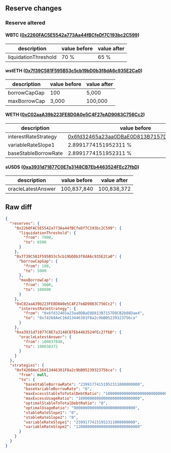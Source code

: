 ## Reserve changes

### Reserve altered

#### WBTC ([0x2260FAC5E5542a773Aa44fBCfeDf7C193bc2C599](https://etherscan.io/address/0x2260FAC5E5542a773Aa44fBCfeDf7C193bc2C599))

| description | value before | value after |
| --- | --- | --- |
| liquidationThreshold | 70 % | 65 % |


#### wstETH ([0x7f39C581F595B53c5cb19bD0b3f8dA6c935E2Ca0](https://etherscan.io/address/0x7f39C581F595B53c5cb19bD0b3f8dA6c935E2Ca0))

| description | value before | value after |
| --- | --- | --- |
| borrowCapGap | 100 | 5,000 |
| maxBorrowCap | 3,000 | 100,000 |


#### WETH ([0xC02aaA39b223FE8D0A0e5C4F27eAD9083C756Cc2](https://etherscan.io/address/0xC02aaA39b223FE8D0A0e5C4F27eAD9083C756Cc2))

| description | value before | value after |
| --- | --- | --- |
| interestRateStrategy | [0x6fd32465a23aa0DBaE0D813B7157D8CB2b08Dae4](https://etherscan.io/address/0x6fd32465a23aa0DBaE0D813B7157D8CB2b08Dae4) | [0xf4268AeC16d13446381F8a2c9bB05239323756ca](https://etherscan.io/address/0xf4268AeC16d13446381F8a2c9bB05239323756ca) |
| variableRateSlope1 | 2.8991774151952311 % | 2.3991774151952311 % |
| baseStableBorrowRate | 2.8991774151952311 % | 2.3991774151952311 % |


#### sUSDS ([0xa3931d71877C0E7a3148CB7Eb4463524FEc27fbD](https://etherscan.io/address/0xa3931d71877C0E7a3148CB7Eb4463524FEc27fbD))

| description | value before | value after |
| --- | --- | --- |
| oracleLatestAnswer | 100,837,840 | 100,838,372 |


## Raw diff

```json
{
  "reserves": {
    "0x2260FAC5E5542a773Aa44fBCfeDf7C193bc2C599": {
      "liquidationThreshold": {
        "from": 7000,
        "to": 6500
      }
    },
    "0x7f39C581F595B53c5cb19bD0b3f8dA6c935E2Ca0": {
      "borrowCapGap": {
        "from": 100,
        "to": 5000
      },
      "maxBorrowCap": {
        "from": 3000,
        "to": 100000
      }
    },
    "0xC02aaA39b223FE8D0A0e5C4F27eAD9083C756Cc2": {
      "interestRateStrategy": {
        "from": "0x6fd32465a23aa0DBaE0D813B7157D8CB2b08Dae4",
        "to": "0xf4268AeC16d13446381F8a2c9bB05239323756ca"
      }
    },
    "0xa3931d71877C0E7a3148CB7Eb4463524FEc27fbD": {
      "oracleLatestAnswer": {
        "from": 100837840,
        "to": 100838372
      }
    }
  },
  "strategies": {
    "0xf4268AeC16d13446381F8a2c9bB05239323756ca": {
      "from": null,
      "to": {
        "baseStableBorrowRate": "23991774151952311000000000",
        "baseVariableBorrowRate": "0",
        "maxExcessStableToTotalDebtRatio": "1000000000000000000000000000",
        "maxExcessUsageRatio": "100000000000000000000000000",
        "optimalStableToTotalDebtRatio": "0",
        "optimalUsageRatio": "900000000000000000000000000",
        "stableRateSlope1": "0",
        "stableRateSlope2": "0",
        "variableRateSlope1": "23991774151952311000000000",
        "variableRateSlope2": "1200000000000000000000000000"
      }
    }
  }
}
```